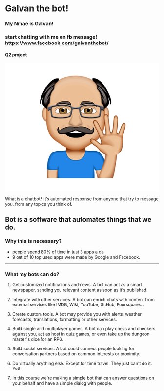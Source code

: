 # Galvan the bot!


### My Nmae is Galvan!
### start chatting with me on fb message!  https://www.facebook.com/galvanthebot/

#### Q2 project
![](media/galvan.png)



What is a chatbot?
it’s automated response from anyone that try to message you.
from any topics you think of.

Bot is a software that automates things that we do.
----------------------------------------
### Why this is necessary?
*	people spend 80% of time in just 3 apps a da
*	9 out of 10 top used apps were made by Google and Facebook.
----------------------------------------
### What my bots can do?
1.	Get customized notifications and news. A bot can act as a smart newspaper, sending you relevant content as soon as it's published.

2.	Integrate with other services. A bot can enrich chats with content from external services like IMDB, Wiki, YouTube, GitHub, Foursquare....

3.	Create custom tools. A bot may provide you with alerts, weather forecasts, translations, formatting or other services.

4.	Build single and multiplayer games. A bot can play chess and checkers against you, act as host in quiz games, or even take up the dungeon master's dice for an RPG.

5.	Build social services. A bot could connect people looking for conversation partners based on common interests or proximity.

6.	Do virtually anything else. Except for time travel. They just can't do it. Yet!

7.	In this course we're making a simple bot that can answer questions on your behalf and have a simple dialog with people.
